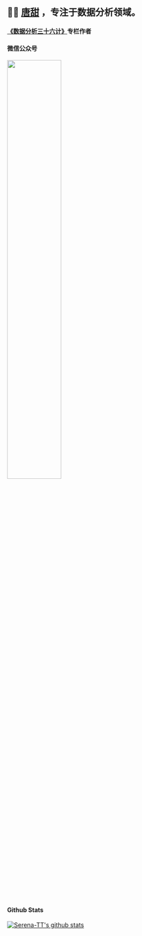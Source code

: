 ## 👩‍💻 [唐甜](https://datago.love/) ，专注于数据分析领域。

#### [《数据分析三十六计》](http://mp.weixin.qq.com/mp/homepage?__biz=MzU3NjI5MjA2Mg==&hid=11&sn=3a613510aefb7f90f2018c1c41b57f9c&scene=18#wechat_redirect)专栏作者

#### 微信公众号

<img src=https://cdn.datago.love/wechat_public.jpg width=50% />

#### Github Stats
[![Serena-TT's github stats](https://github-readme-stats.vercel.app/api?username=Serena-TT&show_icons=true&title_color=fff&icon_color=79ff97&text_color=9f9f9f&bg_color=151515)](https://github.com/Serena-TT)
